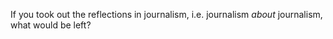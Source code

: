 If you took out the reflections in journalism, i.e. journalism <i>about</i> journalism, what would be left? 

